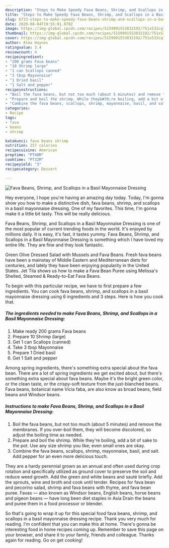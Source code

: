 ```yaml
---
description: "Steps to Make Speedy Fava Beans, Shrimp, and Scallops in a Basil Mayonnaise Dressing"
title: "Steps to Make Speedy Fava Beans, Shrimp, and Scallops in a Basil Mayonnaise Dressing"
slug: 6733-steps-to-make-speedy-fava-beans-shrimp-and-scallops-in-a-basil-mayonnaise-dressing
date: 2020-08-04T19:55:01.078Z
image: https://img-global.cpcdn.com/recipes/5159991553032192/751x532cq70/fava-beans-shrimp-and-scallops-in-a-basil-mayonnaise-dressing-recipe-main-photo.jpg
thumbnail: https://img-global.cpcdn.com/recipes/5159991553032192/751x532cq70/fava-beans-shrimp-and-scallops-in-a-basil-mayonnaise-dressing-recipe-main-photo.jpg
cover: https://img-global.cpcdn.com/recipes/5159991553032192/751x532cq70/fava-beans-shrimp-and-scallops-in-a-basil-mayonnaise-dressing-recipe-main-photo.jpg
author: Alma Haynes
ratingvalue: 3.4
reviewcount: 4
recipeingredient:
- "200 grams Fava beans"
- "10 Shrimp large"
- "1 can Scallops canned"
- "3 tbsp Mayonnaise"
- "1 Dried basil"
- "1 Salt and pepper"
recipeinstructions:
- "Boil the fava beans, but not too much (about 5 minutes) and remove the membranes. If you over-boil them, they will become discolored, so adjust the boiling time as needed."
- "Prepare and boil the shrimp. While they&#39;re boiling, add a bit of sake to the pot. Use any size shrimp you like; even small ones are okay."
- "Combine the fava beans, scallops, shrimp, mayonnaise, basil, and salt. Add pepper for an even more delicious touch."
categories:
- Recipe
tags:
- fava
- beans
- shrimp

katakunci: fava beans shrimp 
nutrition: 257 calories
recipecuisine: American
preptime: "PT40M"
cooktime: "PT32M"
recipeyield: "3"
recipecategory: Dessert

---
```



![Fava Beans, Shrimp, and Scallops in a Basil Mayonnaise Dressing](https://img-global.cpcdn.com/recipes/5159991553032192/751x532cq70/fava-beans-shrimp-and-scallops-in-a-basil-mayonnaise-dressing-recipe-main-photo.jpg)

Hey everyone, I hope you're having an amazing day today. Today, I'm gonna show you how to make a distinctive dish, fava beans, shrimp, and scallops in a basil mayonnaise dressing. One of my favorites. This time, I'm gonna make it a little bit tasty. This will be really delicious.

Fava Beans, Shrimp, and Scallops in a Basil Mayonnaise Dressing is one of the most popular of current trending foods in the world. It's enjoyed by millions daily. It is easy, it's fast, it tastes yummy. Fava Beans, Shrimp, and Scallops in a Basil Mayonnaise Dressing is something which I have loved my entire life. They are fine and they look fantastic.

Green Olive Dressed Salad with Mussels and Fava Beans. Fresh fava beans have been a mainstay of Middle Eastern and Mediterranean diets for centuries, and lately they have been enjoying popularity in the United States. Jet Tila shows us how to make a Fava Bean Puree using Melissa&#39;s Shelled, Steamed &amp; Ready-to-Eat Fava Beans.


To begin with this particular recipe, we have to first prepare a few ingredients. You can cook fava beans, shrimp, and scallops in a basil mayonnaise dressing using 6 ingredients and 3 steps. Here is how you cook that.

<!--inarticleads1-->

##### The ingredients needed to make Fava Beans, Shrimp, and Scallops in a Basil Mayonnaise Dressing:

1. Make ready 200 grams Fava beans
1. Prepare 10 Shrimp (large)
1. Get 1 can Scallops (canned)
1. Take 3 tbsp Mayonnaise
1. Prepare 1 Dried basil
1. Get 1 Salt and pepper


Among spring ingredients, there&#39;s something extra special about the fava bean. There are a lot of spring ingredients we get excited about, but there&#39;s something extra special about fava beans. Maybe it&#39;s the bright green color, or the clean taste, or the crispy-soft texture from the just-blanched beans. Fava beans, botanical name Vicia faba, are also know as broad beans, field beans and Windsor beans. 

<!--inarticleads2-->

##### Instructions to make Fava Beans, Shrimp, and Scallops in a Basil Mayonnaise Dressing:

1. Boil the fava beans, but not too much (about 5 minutes) and remove the membranes. If you over-boil them, they will become discolored, so adjust the boiling time as needed.
1. Prepare and boil the shrimp. While they&#39;re boiling, add a bit of sake to the pot. Use any size shrimp you like; even small ones are okay.
1. Combine the fava beans, scallops, shrimp, mayonnaise, basil, and salt. Add pepper for an even more delicious touch.


They are a hardy perennial grown as an annual and often used during crop rotation and specifically utilized as ground cover to preserve the soil and reduce weed growth. Add the green and white beans and sauté briefly. Add the sprouts, wine and broth and cook until tender. Recipes for fava bean and pecorino salad, shrimp and fava beans with thyme, and fava bean puree. Favas — also known as Windsor beans, English beans, horse beans and pigeon beans — have long been diet staples in Asia Drain the beans and puree them in a food processor or blender. 

So that's going to wrap it up for this special food fava beans, shrimp, and scallops in a basil mayonnaise dressing recipe. Thank you very much for reading. I'm confident that you can make this at home. There's gonna be interesting food in home recipes coming up. Remember to save this page on your browser, and share it to your family, friends and colleague. Thanks again for reading. Go on get cooking!
